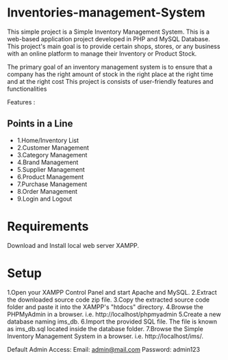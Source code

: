 # Inventories-management-System
This simple project is a Simple Inventory Management System. This is a web-based application project developed in PHP and MySQL Database. This project's main goal is to provide certain shops, stores, or any business with an online platform to manage their Inventory or Product Stock.

The primary goal of an inventory management system is to ensure that a company has the right amount of stock in the right place at the right time and at the right cost
This project is consists of user-friendly features and functionalities

Features :
## Points in a Line
* 1.Home/Inventory List
* 2.Customer Management
* 3.Category Management
* 4.Brand Management
* 5.Supplier Management
* 6.Product Management
* 7.Purchase Management
* 8.Order Management
* 9.Login and Logout

# Requirements
Download and Install local web server XAMPP.

# Setup
1.Open your XAMPP Control Panel and start Apache and MySQL.
2.Extract the downloaded source code zip file.
3.Copy the extracted source code folder and paste it into the XAMPP's "htdocs" directory.
4.Browse the PHPMyAdmin in a browser. i.e. http://localhost/phpmyadmin
5.Create a new database naming ims_db.
6.Import the provided SQL file. The file is known as ims_db.sql located inside the database folder.
7.Browse the Simple Inventory Management System in a browser. i.e. http://localhost/ims/.

Default Admin Access:
Email: admin@mail.com
Password: admin123





